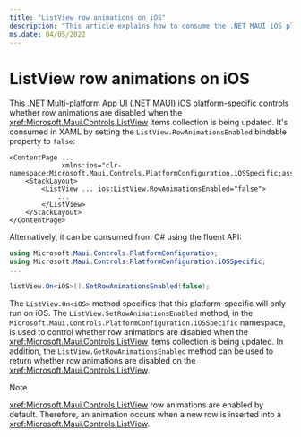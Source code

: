 ```yaml
---
title: "ListView row animations on iOS"
description: "This article explains how to consume the .NET MAUI iOS platform-specific that controls whether row animations are disabled when the ListView items collection is being updated."
ms.date: 04/05/2022
---
```


# ListView row animations on iOS

This .NET Multi-platform App UI (.NET MAUI) iOS platform-specific controls whether row animations are disabled when the <xref:Microsoft.Maui.Controls.ListView> items collection is being updated. It's consumed in XAML by setting the `ListView.RowAnimationsEnabled` bindable property to `false`:

```xaml
<ContentPage ...
             xmlns:ios="clr-namespace:Microsoft.Maui.Controls.PlatformConfiguration.iOSSpecific;assembly=Microsoft.Maui.Controls">
    <StackLayout>
        <ListView ... ios:ListView.RowAnimationsEnabled="false">
            ...
        </ListView>
    </StackLayout>
</ContentPage>
```

Alternatively, it can be consumed from C# using the fluent API:

```csharp
using Microsoft.Maui.Controls.PlatformConfiguration;
using Microsoft.Maui.Controls.PlatformConfiguration.iOSSpecific;
...

listView.On<iOS>().SetRowAnimationsEnabled(false);
```

The `ListView.On<iOS>` method specifies that this platform-specific will only run on iOS. The `ListView.SetRowAnimationsEnabled` method, in the `Microsoft.Maui.Controls.PlatformConfiguration.iOSSpecific` namespace, is used to control whether row animations are disabled when the <xref:Microsoft.Maui.Controls.ListView> items collection is being updated. In addition, the `ListView.GetRowAnimationsEnabled` method can be used to return whether row animations are disabled on the <xref:Microsoft.Maui.Controls.ListView>.

> [!NOTE]
> <xref:Microsoft.Maui.Controls.ListView> row animations are enabled by default. Therefore, an animation occurs when a new row is inserted into a <xref:Microsoft.Maui.Controls.ListView>.
